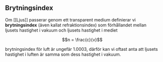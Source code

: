 ## Brytningsindex
Om [[Ljus]] passerar genom ett transparent medium definierar vi
**brytningsindex** (även kallat refraktionsindex) som förhållandet
mellan ljusets hastighet i vakuum och ljusets hastighet i mediet

$$n = \frac{c}{v}$$

brytningsindex för luft är ungefär 1.0003, därför kan vi oftast anta att
ljusets hastighet i luften är samma som dess hastighet i vakuum.